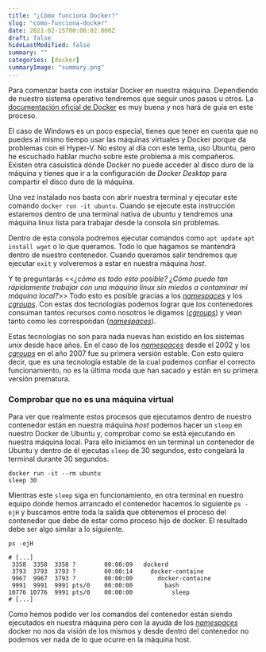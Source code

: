 ```yaml
---
title: "¿Cómo funciona Docker?"
slug: "como-funciona-docker"
date: 2021-02-15T00:00:02.000Z
draft: false
hideLastModified: false
summary: ""
categories: [docker]
summaryImage: "summary.png"
---
```


Para comenzar basta con instalar Docker en nuestra máquina. Dependiendo de nuestro sistema operativo tendremos que seguir unos pasos u otros. La [documentación oficial de Docker](https://docs.docker.com/install/#supported-platforms) es muy buena y nos hará de guía en este proceso.

El caso de Windows es un poco especial, tienes que tener en cuenta que no puedes al mismo tiempo usar las máquinas virtuales y Docker porque da problemas con el Hyper-V. No estoy al día con este tema, uso Ubuntu, pero he escuchado hablar mucho sobre este problema a mis compañeros. Existen otra casuística dónde Docker no puede acceder al disco duro de la máquina y tienes que ir a la configuración de *Docker Desktop* para compartir el disco duro de la máquina.

Una vez instalado nos basta con abrir nuestra terminal y ejecutar este comando `docker run -it ubuntu`. Cuando se ejecute esta instrucción estaremos dentro de una terminal nativa de ubuntu y tendremos una máquina linux lista para trabajar desde la consola sin problemas.

Dentro de esta consola podremos ejecutar comandos como `apt update` `apt install wget` o lo que queramos. Todo lo que hagamos se mantendrá dentro de nuestro contenedor. Cuando queramos salir tendremos que ejecutar `exit` y volveremos a estar en nuestra máquina *host*.

Y te preguntarás <<*¿cómo es todo esto posible? ¿Cómo puedo tan rápidamente trabajar con una máquina linux sin miedos a contaminar mi máquina local?*>> Todo esto es posible gracias a los *[namespaces](https://en.wikipedia.org/wiki/Linux_namespaces)* y los *[cgroups](https://en.wikipedia.org/wiki/Cgroups)*. Con estas dos tecnologías podemos lograr que los contenedores consuman tantos recursos como nosotros le digamos (*[cgroups](https://en.wikipedia.org/wiki/Cgroups)*) y vean tanto como les correspondan (*[namespaces](https://en.wikipedia.org/wiki/Linux_namespaces)*).

Estas tecnologías no son para nada nuevas han existido en los sistemas *unix* desde hace años. En el caso de los *[namespaces](https://en.wikipedia.org/wiki/Linux_namespaces)* desde el 2002 y los *[cgroups](https://en.wikipedia.org/wiki/Cgroups)* en el año 2007 fue su primera versión estable. Con esto quiero decir, que es una tecnología estable de la cual podemos confiar el correcto funcionamiento, no es la última moda que han sacado y están en su primera versión prematura.

### Comprobar que no es una máquina virtual

Para ver que realmente estos procesos que ejecutamos dentro de nuestro contenedor están en nuestra máquina *host* podemos hacer un `sleep` en nuestro Docker de Ubuntu y, comprobar como se está ejecutando en nuestra máquina local. Para ello iniciamos en un terminal un contenedor de Ubuntu y dentro de él ejecutas `sleep` de 30 segundos, esto congelará la terminal durante 30 segundos.

```
docker run -it --rm ubuntu
sleep 30

```

Mientras este `sleep` siga en funcionamiento, en otra terminal en nuestro equipo donde hemos arrancado el contenedor hacemos lo siguiente `ps -ejH` y buscamos entre toda la salida que obtenemos el proceso del contenedor que debe de estar como proceso hijo de docker. El resultado debe ser algo similar a lo siguiente.

```
ps -ejH

# [...]
 3358  3358  3358 ?        00:00:09   dockerd
 3793  3793  3793 ?        00:00:14     docker-containe
 9967  9967  3793 ?        00:00:00       docker-containe
 9991  9991  9991 pts/0    00:00:00         bash
10776 10776  9991 pts/0    00:00:00           sleep
# [...]

```

Como hemos podido ver los comandos del contenedor están siendo ejecutados en nuestra máquina pero con la ayuda de los *[namespaces](https://en.wikipedia.org/wiki/Linux_namespaces)* docker no nos da visión de los mismos y desde dentro del contenedor no podemos ver nada de lo que ocurre en la máquina host.
